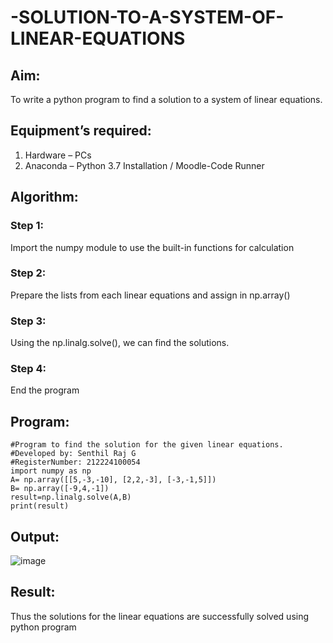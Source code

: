 # -SOLUTION-TO-A-SYSTEM-OF-LINEAR-EQUATIONS
## Aim:
To write a python program to find a solution to a system of linear equations.
## Equipment’s required:
1. 	Hardware – PCs
2. 	Anaconda – Python 3.7 Installation / Moodle-Code Runner
## Algorithm:
### Step 1: 
Import the numpy module to use the built-in functions for calculation
### Step 2: 
Prepare the lists from each linear equations and assign in np.array()
### Step 3: 
Using the np.linalg.solve(), we can find the solutions.
### Step 4: 
End the program
## Program:
```
#Program to find the solution for the given linear equations.
#Developed by: Senthil Raj G
#RegisterNumber: 212224100054
import numpy as np
A= np.array([[5,-3,-10], [2,2,-3], [-3,-1,5]])
B= np.array([-9,4,-1])
result=np.linalg.solve(A,B)
print(result)
```

## Output:
![image](https://github.com/user-attachments/assets/d4a6cd4d-c2da-4b09-82d0-15d0f0099994)

## Result: 
Thus the solutions for the linear equations are successfully solved using python program

